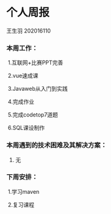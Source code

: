 # 个人周报

王生羽 202016110

### 本周工作：

​	1.互联网+比赛PPT完善

​	2.vue速成课

​	3.Javaweb从入门到实践

​	4.完成作业

​	5.完成codetop7道题

​	6.SQL课设制作

### 本周遇到的技术困难及其解决方案：

1. 无

### 下周安排：

​	1.学习maven

​	2.复习课程

